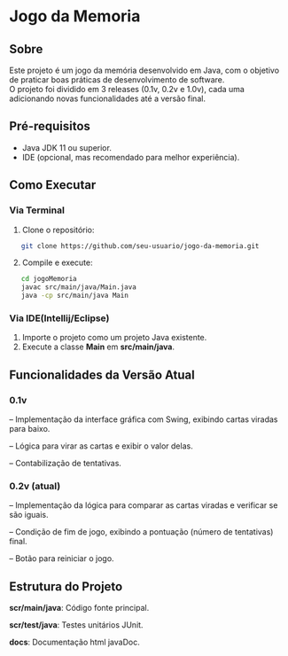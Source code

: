 # Jogo da Memoria
## Sobre
Este projeto é um jogo da memória desenvolvido em Java, com o objetivo de praticar boas práticas de desenvolvimento de software.  
O projeto foi dividido em 3 releases (0.1v, 0.2v e 1.0v), cada uma adicionando novas funcionalidades até a versão final.

## Pré-requisitos
- Java JDK 11 ou superior.
- IDE (opcional, mas recomendado para melhor experiência).

## Como Executar

### Via Terminal

1. Clone o repositório:
```bash
   git clone https://github.com/seu-usuario/jogo-da-memoria.git
```

2. Compile e execute:
```bash
   cd jogoMemoria
   javac src/main/java/Main.java
   java -cp src/main/java Main
```

### Via IDE(Intellij/Eclipse)

1. Importe o projeto como um projeto Java existente.
2. Execute a classe **Main** em **src/main/java**.

## Funcionalidades da Versão Atual

### 0.1v
– Implementação da interface gráfica com Swing, exibindo cartas viradas para baixo.

– Lógica para virar as cartas e exibir o valor delas.

– Contabilização de tentativas.
### 0.2v (atual)
– Implementação da lógica para comparar as cartas viradas e verificar se são iguais.

– Condição de fim de jogo, exibindo a pontuação (número de tentativas) final.

– Botão para reiniciar o jogo.
## Estrutura do Projeto

**scr/main/java**: Código fonte principal.

**scr/test/java**: Testes unitários JUnit.

**docs**: Documentação html javaDoc.
